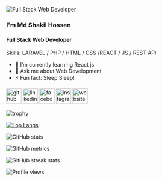 ![Full Stack Web Developer](https://media.licdn.com/dms/image/C4D03AQEQA_8YnKnXog/profile-displayphoto-shrink_100_100/0/1623125307597?e=1689206400&v=beta&t=HvQTtvMeKImTsUFHu4hyJvWLqKlVQaQr9SXxu3JH6hs)

### I'm Md Shakil Hossen
#### Full Stack Web Developer


Skills: LARAVEL / PHP / HTML / CSS /REACT / JS / REST API

- 🌱 I’m currently learning React js 
- 💬 Ask me about Web Development 
- ⚡ Fun fact: Sleep Sleep! 


[<img src='https://cdn.jsdelivr.net/npm/simple-icons@3.0.1/icons/github.svg' alt='github' height='40'>](https://github.com/shakil566)  [<img src='https://cdn.jsdelivr.net/npm/simple-icons@3.0.1/icons/linkedin.svg' alt='linkedin' height='40'>](https://www.linkedin.com/in/shakil-hossen566/)  [<img src='https://cdn.jsdelivr.net/npm/simple-icons@3.0.1/icons/facebook.svg' alt='facebook' height='40'>](https://www.facebook.com/shakilhossen.5.5.6)  [<img src='https://cdn.jsdelivr.net/npm/simple-icons@3.0.1/icons/instagram.svg' alt='instagram' height='40'>](https://www.instagram.com/_shakil.hossen_/)  [<img src='https://cdn.jsdelivr.net/npm/simple-icons@3.0.1/icons/icloud.svg' alt='website' height='40'>](https://shakil-hossen.000webhostapp.com/)  

[![trophy](https://github-profile-trophy.vercel.app/?username=shakil566)](https://github.com/ryo-ma/github-profile-trophy)

[![Top Langs](https://github-readme-stats.vercel.app/api/top-langs/?username=shakil566)](https://github.com/anuraghazra/github-readme-stats)

![GitHub stats](https://github-readme-stats.vercel.app/api?username=shakil566&show_icons=true&count_private=true)  

![GitHub metrics](https://metrics.lecoq.io/shakil566)  

![GitHub streak stats](https://streak-stats.demolab.com/?user=shakil566)  

![Profile views](https://gpvc.arturio.dev/shakil566)  

